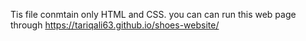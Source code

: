 Tis file conmtain only HTML and CSS.
you can can run this web page through https://tariqali63.github.io/shoes-website/

